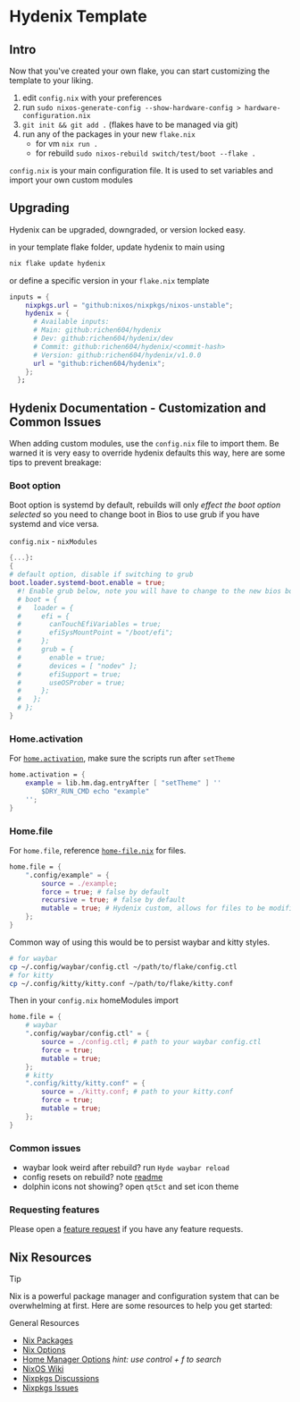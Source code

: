 # Hydenix Template

## Intro

Now that you've created your own flake, you can start customizing the template to your liking.

1. edit `config.nix` with your preferences
2. run `sudo nixos-generate-config --show-hardware-config > hardware-configuration.nix`
3. `git init && git add .` (flakes have to be managed via git)
4. run any of the packages in your new `flake.nix`
    - for vm `nix run .`
    - for rebuild `sudo nixos-rebuild switch/test/boot --flake .`

`config.nix` is your main configuration file. It is used to set variables and import your own custom modules

## Upgrading

Hydenix can be upgraded, downgraded, or version locked easy.

in your template flake folder, update hydenix to main using
```bash
nix flake update hydenix
```

or define a specific version in your `flake.nix` template
```nix
inputs = {
    nixpkgs.url = "github:nixos/nixpkgs/nixos-unstable";
    hydenix = {
      # Available inputs:
      # Main: github:richen604/hydenix
      # Dev: github:richen604/hydenix/dev 
      # Commit: github:richen604/hydenix/<commit-hash>
      # Version: github:richen604/hydenix/v1.0.0
      url = "github:richen604/hydenix";
    };
  };
```

## Hydenix Documentation - Customization and Common Issues

When adding custom modules, use the `config.nix` file to import them. 
Be warned it is very easy to override hydenix defaults this way, here are some tips to prevent breakage:

### Boot option

Boot option is systemd by default, rebuilds will only *effect the boot option selected* so you need to change boot in Bios to use grub if you have systemd and vice versa.

`config.nix` - `nixModules`
```nix
{...}:
{
# default option, disable if switching to grub
boot.loader.systemd-boot.enable = true;
  #! Enable grub below, note you will have to change to the new bios boot option for settings to apply
  # boot = {
  #   loader = {
  #     efi = {
  #       canTouchEfiVariables = true;
  #       efiSysMountPoint = "/boot/efi";
  #     };
  #     grub = {
  #       enable = true;
  #       devices = [ "nodev" ];
  #       efiSupport = true;
  #       useOSProber = true;
  #     };
  #   };
  # };
}
```

### Home.activation

For [`home.activation`](https://github.com/richen604/hydenix/blob/main/hydenix/hm/home-activation.nix), make sure the scripts run after `setTheme`

```nix
home.activation = {
    example = lib.hm.dag.entryAfter [ "setTheme" ] ''
        $DRY_RUN_CMD echo "example"
    '';
}
```

### Home.file

For `home.file`, reference [`home-file.nix`](https://github.com/richen604/hydenix/blob/main/hydenix/hm/home-file.nix) for files.
```nix
home.file = {
    ".config/example" = {
        source = ./example;
        force = true; # false by default
        recursive = true; # false by default
        mutable = true; # Hydenix custom, allows for files to be modified after being created. false by default
    };
}
```

Common way of using this would be to persist waybar and kitty styles.
```bash
# for waybar
cp ~/.config/waybar/config.ctl ~/path/to/flake/config.ctl
# for kitty
cp ~/.config/kitty/kitty.conf ~/path/to/flake/kitty.conf
```
Then in your `config.nix` homeModules import
```nix
home.file = {
    # waybar
    ".config/waybar/config.ctl" = {
        source = ./config.ctl; # path to your waybar config.ctl
        force = true;
        mutable = true;
    };
    # kitty
    ".config/kitty/kitty.conf" = {
        source = ./kitty.conf; # path to your kitty.conf
        force = true;
        mutable = true;
    };
}
```

### Common issues

- waybar look weird after rebuild? run `Hyde waybar reload`
- config resets on rebuild? note [readme](https://github.com/richen604/hydenix/blob/main/README.md#limitations)
- dolphin icons not showing? open `qt5ct` and set icon theme

### Requesting features

Please open a [feature request](https://github.com/richen604/hydenix/issues/new?template=feature_request.md) if you have any feature requests.

## Nix Resources

> [!TIP]
> Nix is a powerful package manager and configuration system that can be overwhelming at first. Here are some resources to help you get started:

General Resources
- [Nix Packages](https://search.nixos.org/packages)
- [Nix Options](https://search.nixos.org/options)
- [Home Manager Options](https://nix-community.github.io/home-manager/options.html) *hint: use control + f to search*
- [NixOS Wiki](https://nixos.wiki)
- [Nixpkgs Discussions](https://discourse.nixos.org)
- [Nixpkgs Issues](https://github.com/NixOS/nixpkgs/issues)

